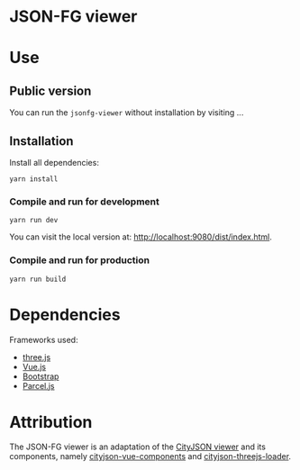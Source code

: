 # JSON-FG viewer

# Use

## Public version

You can run the `jsonfg-viewer` without installation by visiting ...

## Installation

Install all dependencies:

```
yarn install
```

### Compile and run for development

```
yarn run dev
```

You can visit the local version at: [http://localhost:9080/dist/index.html](http://localhost:9080/dist/index.html).

### Compile and run for production

```
yarn run build
```

# Dependencies

Frameworks used:
- [three.js](https://threejs.org/)
- [Vue.js](https://vuejs.org/)
- [Bootstrap](https://getbootstrap.com/)
- [Parcel.js](https://parceljs.org/)

# Attribution

The JSON-FG viewer is an adaptation of the [CityJSON viewer](https://viewer.cityjson.org) and its components, namely [cityjson-vue-components](https://github.com/cityjson/cityjson-vue-components) and [cityjson-threejs-loader](https://github.com/cityjson/cityjson-threejs-loader).